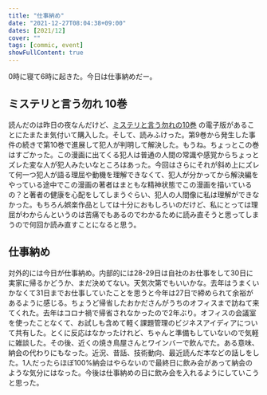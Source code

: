 ```yaml
---
title: "仕事納め"
date: "2021-12-27T08:04:38+09:00"
dates: [2021/12]
cover: ""
tags: [commic, event]
showFullContent: true
---
```


0時に寝て6時に起きた。今日は仕事納めだー。

## ミステリと言う勿れ 10巻

読んだのは昨日の夜なんだけど、[ミステリと言う勿れの10巻](https://www.shogakukan.co.jp/books/09871497) の電子版があることにたまたま気付いて購入した。そして、読みふけった。第9巻から発生した事件の続きで第10巻で進展して犯人が判明して解決した。もうね。ちょっとこの巻はすごかった。この漫画に出てくる犯人は普通の人間の常識や感覚からちょっとズレた変な人が犯人みたいなところはあった。今回はさらにそれが斜め上にズレて何一つ犯人が語る理屈や動機を理解できなくて、犯人が分かってから解決編をやっている途中でこの漫画の著者はまともな精神状態でこの漫画を描いているの？と著者の健康を心配をしてしまうぐらい、犯人の人間像に私は理解ができなかった。もちろん娯楽作品としては十分におもしろいのだけど、私にとっては理屈がわからんというのは苦痛でもあるのでわかるために読み直そうと思ってしまうので何回か読み直すことになると思う。

## 仕事納め

対外的には今日が仕事納め。内部的には28-29日は自社のお仕事をして30日に実家に帰るかどうか、まだ決めてない。天気次第でもいいかな。去年はうまくいかなくて31日までお仕事していたことを思うと今年は27日で締められて余裕があるように感じる。ちょうど帰省したおかださんがうちのオフィスまで訪ねて来てくれた。去年はコロナ禍で帰省されなかったので2年ぶり。オフィスの会議室を使ったことなくて、お試しも含めて軽く課題管理のビジネスアイディアについて共有した。とくに反応はなかったけれど、ちゃんと準備もしていないので気軽に雑談した。その後、近くの焼き鳥屋さんとワインバーで飲んでた。ある意味、納会の代わりにもなった。近況、昔話、技術動向、最近読んだ本などの話しをした。1人だったらほぼ100%納会はやらないので最終日に飲み会があって納会のような気分にはなった。今後は仕事納めの日に飲み会を入れるようにしていこうと思った。
